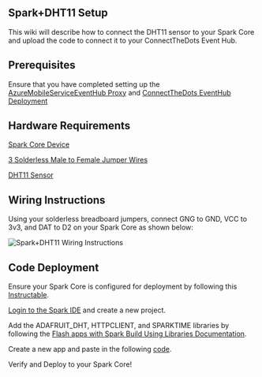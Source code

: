 ## Spark+DHT11 Setup ##
This wiki will describe how to connect the DHT11 sensor to your Spark Core and upload the code to connect it to your ConnectTheDots Event Hub.

## Prerequisites ##
Ensure that you have completed  setting up the [AzureMobileServiceEventHub Proxy](https://github.com/MSOpenTech/connectthedots/blob/master/Devices/DirectlyConnectedDevices/SparkCore/AzureMobileServiceEventHubProxy/AzureMobileServiceEventHubProxy-Setup.md) and [ConnectTheDots EventHub Deployment](https://github.com/toolboc/connectthedots/blob/master/Azure/AzurePrep/AzurePrep.md)

## Hardware Requirements ##
[Spark Core Device](https://store.spark.io/?product=spark-core)

[3 Solderless Male to Female Jumper Wires](http://www.amazon.com/YOUCable-Multicolor-Waterproof-Solderless-Breadboard/dp/B00L51YKSG/)

[DHT11 Sensor](http://www.amazon.com/gp/product/B00AF22GDC/ref=oh_aui_detailpage_o00_s00?ie=UTF8&psc=1)

## Wiring Instructions ##
Using your solderless breadboard jumpers, connect GNG to GND, VCC to 3v3, and DAT to D2 on your Spark Core as shown below:

![Spark+DHT11 Wiring Instructions](https://github.com/MSOpenTech/connectthedots/blob/master/Wiki/Images/Spark+DHT11.jpg)

## Code Deployment ##
Ensure your Spark Core is configured for deployment by following this [Instructable](http://www.instructables.com/id/Getting-a-Spark-Core-running-without-using-Sparks-/).

[Login to the Spark IDE](https://build.spark.io/build) and create a new project.

Add the ADAFRUIT_DHT, HTTPCLIENT, and SPARKTIME libraries by following the [Flash apps with Spark Build Using Libraries Documentation](http://docs.spark.io/build/#flash-apps-with-spark-build-using-libraries).

Create a new app and paste in the following [code](https://github.com/MSOpenTech/connectthedots/blob/master/Devices/DirectlyConnectedDevices/SparkCore\Spark+DHT11\Spark+DHT11.ino).

Verify and Deploy to your Spark Core!
